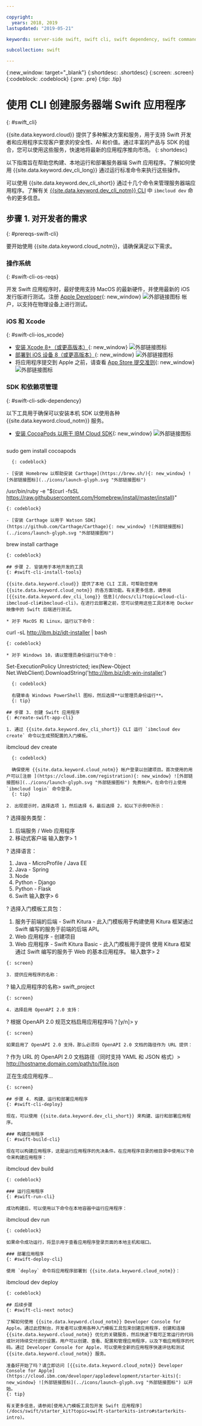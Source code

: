 ```yaml
---

copyright:
  years: 2018, 2019
lastupdated: "2019-05-21"

keywords: server-side swift, swift cli, swift dependency, swift commands app, create app swift

subcollection: swift

---
```


{:new_window: target="_blank"}
{:shortdesc: .shortdesc}
{:screen: .screen}
{:codeblock: .codeblock}
{:pre: .pre}
{:tip: .tip}

# 使用 CLI 创建服务器端 Swift 应用程序
{: #swift_cli}

{{site.data.keyword.cloud}} 提供了多种解决方案和服务，用于支持 Swift 开发者和应用程序实现客户要求的安全性、AI 和价值。通过丰富的产品与 SDK 的组合，您可以使用这些服务，快速地将最新的应用程序推向市场。
{: shortdesc}

以下指南旨在帮助您构建、本地运行和部署服务器端 Swift 应用程序。了解如何使用 {{site.data.keyword.dev_cli_long}} 通过运行标准命令来执行这些操作。

可以使用 {{site.data.keyword.dev_cli_short}} 通过十几个命令来管理服务器端应用程序。了解有关 [{{site.data.keyword.dev_cli_notm}} CLI](/docs/cli/idt?topic=cloud-cli-idt-cli#idt-cli) 中 `ibmcloud dev` 命令的更多信息。

## 步骤 1. 对开发者的需求
{: #prereqs-swift-cli}

要开始使用 {{site.data.keyword.cloud_notm}}，请确保满足以下需求。

### 操作系统
{: #swift-cli-os-reqs}

开发 Swift 应用程序时，最好使用支持 MacOS 的最新硬件，并使用最新的 iOS 发行版进行测试。注册 [Apple Developer](https://developer.apple.com/){: new_window} ![外部链接图标](../icons/launch-glyph.svg "外部链接图标") 帐户，以支持在物理设备上进行测试。

### iOS 和 Xcode
{: #swift-cli-ios_xcode}

- [安装 Xcode 8+（或更高版本）](https://developer.apple.com/xcode/){: new_window} ![外部链接图标](../icons/launch-glyph.svg "外部链接图标")
- [部署到 iOS 设备 8（或更高版本）](https://support.apple.com/downloads/ios){: new_window} ![外部链接图标](../icons/launch-glyph.svg "外部链接图标")
- 将应用程序提交到 Apple 之前，请查看 [App Store 提交准则](https://developer.apple.com/app-store/guidelines/){: new_window} ![外部链接图标](../icons/launch-glyph.svg "外部链接图标")

### SDK 和依赖项管理
{: #swift-cli-sdk-dependency}

以下工具用于确保可以安装本机 SDK 以使用各种 {{site.data.keyword.cloud_notm}} 服务。

- [安装 CocoaPods 以用于 IBM Cloud SDK](https://cocoapods.org/){: new_window} ![外部链接图标](../icons/launch-glyph.svg "外部链接图标")
  ```
sudo gem install cocoapods
```
  {: codeblock}
  
- [安装 Homebrew 以帮助安装 Carthage](https://brew.sh/){: new_window} ![外部链接图标](../icons/launch-glyph.svg "外部链接图标")
  ```
  /usr/bin/ruby -e "$(curl -fsSL https://raw.githubusercontent.com/Homebrew/install/master/install)"
  ```
  {: codeblock}

- [安装 Carthage 以用于 Watson SDK](https://github.com/Carthage/Carthage){: new_window} ![外部链接图标](../icons/launch-glyph.svg "外部链接图标")
  ```
  brew install carthage
  ```
  {: codeblock}

## 步骤 2. 安装用于本地开发的工具
{: #swift-cli-install-tools}

{{site.data.keyword.cloud}} 提供了本地 CLI 工具，可帮助您使用 {{site.data.keyword.cloud_notm}} 的各方面功能。有关更多信息，请参阅 [{{site.data.keyword.dev_cli_long}} 信息](/docs/cli?topic=cloud-cli-ibmcloud-cli#ibmcloud-cli)。在进行云部署之前，您可以使用这些工具对本地 Docker 映像中的 Swift 后端进行测试。

* 对于 MacOS 和 Linux，运行以下命令：
  ```
  curl -sL http://ibm.biz/idt-installer | bash
  ```
  {: codeblock}

* 对于 Windows 10，请以管理员身份运行以下命令：
  ```
Set-ExecutionPolicy Unrestricted; iex(New-Object Net.WebClient).DownloadString('http://ibm.biz/idt-win-installer')
```
  {: codeblock}

  右键单击 Windows PowerShell 图标，然后选择**以管理员身份运行**。
  {: tip}

## 步骤 3. 创建 Swift 应用程序
{: #create-swift-app-cli}

1. 通过 {{site.data.keyword.dev_cli_short}} CLI 运行 `ibmcloud dev create` 命令以生成预配置的入门模板。 
  ```
ibmcloud dev create
```
  {: codeblock}

  确保使用 {{site.data.keyword.cloud_notm}} 帐户登录以创建项目。首次使用的用户可以[注册 ](https://cloud.ibm.com/registration){: new_window} ![外部链接图标](../icons/launch-glyph.svg "外部链接图标") 免费帐户。在命令行上使用 `ibmcloud login` 命令登录。
  {: tip}

2. 出现提示时，选择选项 1，然后选择 6，最后选择 2，如以下示例中所示：
  ```
  ? 选择服务类型：
  1. 后端服务 / Web 应用程序
  2. 移动式客户端
  输入数字> 1

  ? 选择语言：
  1. Java - MicroProfile / Java EE
  2. Java - Spring
  3. Node
  4. Python - Django
  5. Python - Flask
  6. Swift
  输入数字> 6

  ? 选择入门模板工具包：
  1. 服务于前端的后端 - Swift Kitura - 此入门模板用于构建使用
  Kitura 框架通过 Swift 编写的服务于前端的后端 API。
  2. Web 应用程序 - 创建项目
  3. Web 应用程序 - Swift Kitura Basic - 此入门模板用于提供
  使用 Kitura 框架通过 Swift 编写的服务于 Web 的基本应用程序。
  输入数字> 2
  ```
  {: screen}

3. 提供应用程序的名称：
  ```
  ? 输入应用程序的名称> swift_project
  ```
  {: screen}

4. 选择启用 OpenAPI 2.0 支持：
  ```
  ? 根据 OpenAPI 2.0 规范文档启用应用程序吗？[y/n]> y
  ```
  {: screen}

  如果启用了 OpenAPI 2.0 支持，那么必须将 OpenAPI 2.0 文档的路径作为 URL 提供：
  ```
  ? 作为 URL 的 OpenAPI 2.0 文档路径（同时支持 YAML 和 JSON 格式）> http://hostname.domain.com/path/to/file.json

  正在生成应用程序...
  ```
  {: screen}

## 步骤 4. 构建、运行和部署应用程序
{: #swift-cli-deploy}

现在，可以使用 {{site.data.keyword.dev_cli_short}} 来构建、运行和部署应用程序。

### 构建应用程序
{: #swift-build-cli}

现在可以构建应用程序，这是运行应用程序的先决条件。在应用程序目录的根目录中使用以下命令来构建应用程序：
```
  ibmcloud dev build
  ```
{: codeblock}

### 运行应用程序
{: #swift-run-cli}

成功构建后，可以使用以下命令在本地容器中运行应用程序：
```
  ibmcloud dev run
  ```
{: codeblock}

如果命令成功运行，将显示用于查看应用程序登录页面的本地主机和端口。

### 部署应用程序
{: #swift-deploy-cli}

使用 `deploy` 命令将应用程序部署到 {{site.data.keyword.cloud_notm}}：
```
  ibmcloud dev deploy
  ```
{: codeblock}

## 后续步骤
{: #swift-cli-next notoc}

了解如何使用 {{site.data.keyword.cloud_notm}} Developer Console for Apple。通过此控制台，开发者可以使用各种入门模板工具包来创建应用程序，创建和连接 {{site.data.keyword.cloud_notm}} 优化的关键服务，然后快速下载可正常运行的代码或针对持续交付进行设置。用户可以创建、查看、配置和管理应用程序，以及下载应用程序的代码。通过 Developer Console for Apple，可以使用全新的应用程序快速评估和测试 {{site.data.keyword.cloud_notm}} 服务。

准备好开始了吗？请立即访问 [{{site.data.keyword.cloud_notm}} Developer Console for Apple](https://cloud.ibm.com/developer/appledevelopment/starter-kits){: new_window} ![外部链接图标](../icons/launch-glyph.svg "外部链接图标") 以开始。
{: tip}

有关更多信息，请参阅[使用入门模板工具包开发 Swift 应用程序](/docs/swift/starter_kit?topic=swift-starterkits-intro#starterkits-intro)。
